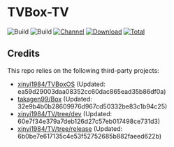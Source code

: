 # TVBox-TV

![Build](https://shields.io/github/actions/workflow/status/xinyi1984/TVBox-TV/TV.yml?branch=master&logo=github&label=Build)
![Build](https://shields.io/github/actions/workflow/status/xinyi1984/TVBox-TV/TVBox.yml?branch=master&logo=github&label=Build)
[![Channel](https://img.shields.io/badge/Follow-Telegram-blue.svg?logo=telegram)](https://t.me/klbot)
[![Download](https://img.shields.io/github/v/release/xinyi1984/TVBox-TV?color=orange&logoColor=orange&label=Download&logo=DocuSign)](https://github.com/xinyi1984/TVBox-TV/releases/latest) 
[![Total](https://shields.io/github/downloads/xinyi1984/TVBox-TV/total?logo=Bookmeter&label=Counts&logoColor=yellow&color=yellow)](https://github.com/xinyi1984/TVBox-TV/releases)

## Credits
This repo relies on the following third-party projects:
- [xinyi1984/TVBoxOS](https://github.com/xinyi1984/TVBoxOS) (Updated: ea59d29003daa08352cc60dac865ead35b86df0a)
- [takagen99/Box](https://github.com/takagen99/Box) (Updated: 32e9b4b0b28609976d967cd50332be83c1b94c25)
- [xinyi1984/TV/tree/dev](https://github.com/xinyi1984/TV/tree/dev) (Updated: 60e7f34e379a7deb126d27c57eb017498ce731d3)
- [xinyi1984/TV/tree/release](https://github.com/xinyi1984/TV/tree/release) (Updated: 6b0be7e617135c4e53f52752685b882faeed622b)

